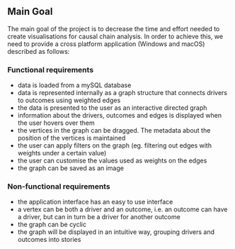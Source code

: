 ﻿## Main Goal

The main goal of the project is to decrease the time and effort needed to create visualisations for causal chain analysis. In order to achieve this, we need to provide a cross platform application (Windows and macOS) described as follows:
### Functional requirements
- data is loaded from a mySQL database
- data is represented internally as a graph structure that connects drivers to outcomes using weighted edges
- the data is presented to the user as an interactive directed graph
- information about the drivers, outcomes and edges is displayed when the user hovers over them
- the vertices in the graph can be dragged. The metadata about the position of the vertices is maintained  
- the user can apply filters on the graph (eg. filtering out edges with weights under a certain value) 
- the user can customise the values used as weights on the edges
- the graph can be saved as an image 

### Non-functional requirements

- the application interface has an easy to use interface
- a vertex can be both a driver and an outcome, i.e. an outcome can have a driver, but can in turn be a driver for another outcome
- the graph can be cyclic
- the graph will be displayed in an intuitive way, grouping drivers and outcomes into stories
